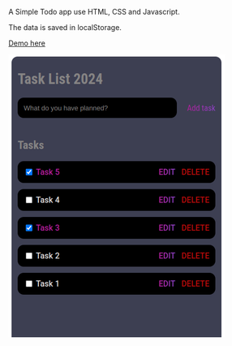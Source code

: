 A Simple Todo app use HTML, CSS and Javascript.

The data is saved in localStorage.

<a href="https://bactruongvan17.github.io/simple-task-list/" target="_blank">Demo here</a>

![Simple Todo App](./todo-app.png)